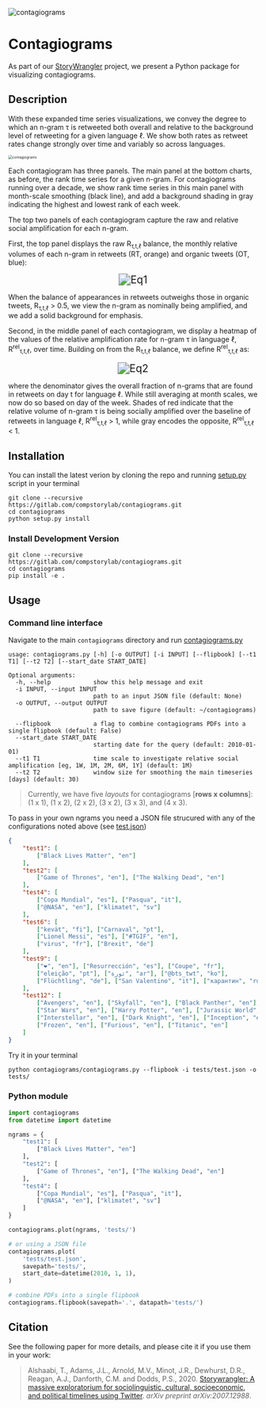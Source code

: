 ![contagiograms](resources/ex1.png)


# Contagiograms 

As part of our [StoryWrangler](https://gitlab.com/compstorylab/storywrangler) project, we present a Python package for visualizing contagiograms.

## Description 

With these expanded time series visualizations, we convey the degree to which an n-gram τ is retweeted both overall and relative to the background level of retweeting for a given language ℓ. We show both rates as retweet rates change strongly over time and variably so across languages.

<img src="resources/ex2.png" alt="contagiograms" style="zoom:50%;" />

Each contagiogram has three panels. The main panel at the bottom charts, as before, the rank time series for a given n-gram. For contagiograms running over a decade, we show rank time series in this main panel with month-scale smoothing (black line), and add a background shading in gray indicating the highest and lowest rank of each week.

The top two panels of each contagiogram capture the raw and relative social amplification for each n-gram.

First, the top panel displays the raw R<sub>τ,t,ℓ</sub> balance, the monthly relative volumes of each n-gram in retweets (RT, orange) and organic tweets (OT, blue):

<div align="center">
    <img src="resources/eq1.svg" alt="Eq1" style="zoom:150%;" />
</div>


When the balance of appearances in retweets outweighs those in organic tweets, R<sub>τ,t,ℓ</sub> > 0.5, we view the n-gram as nominally being amplified, and we add a solid background for emphasis.

Second, in the middle panel of each contagiogram, we display a heatmap of the values of the relative amplification rate for n-gram τ in language ℓ, R<sup>rel</sup><sub>τ,t,ℓ</sub>, over time. Building on from the R<sub>τ,t,ℓ</sub> balance, we define R<sup>rel</sup><sub>τ,t,ℓ</sub> as:

<div align="center">
        <img src="resources/eq2.svg" alt="Eq2" style="zoom:150%;" />
</div>


where the denominator gives the overall fraction of n-grams that are found in retweets on day t for language ℓ. While still averaging at month scales, we now do so based on day of the week. Shades of red indicate that the relative volume of n-gram τ is being socially amplified over the baseline of retweets in language ℓ, R<sup>rel</sup><sub>τ,t,ℓ</sub> > 1, while gray encodes the opposite, R<sup>rel</sup><sub>τ,t,ℓ</sub> < 1.


## Installation

You can install the latest verion by cloning the repo and running [setup.py](setup.py) script in your terminal

```shell 
git clone --recursive https://gitlab.com/compstorylab/contagiograms.git
cd contagiograms
python setup.py install 
```


### Install Development Version

```shell
git clone --recursive https://gitlab.com/compstorylab/contagiograms.git
cd contagiograms
pip install -e .
```

## Usage


### Command line interface 

Navigate to the main ``contagiograms`` directory  and run [contagiograms.py](contagiograms/contagiograms.py)
```
usage: contagiograms.py [-h] [-o OUTPUT] [-i INPUT] [--flipbook] [--t1 T1] [--t2 T2] [--start_date START_DATE]

Optional arguments:
  -h, --help            show this help message and exit
  -i INPUT, --input INPUT
                        path to an input JSON file (default: None)
  -o OUTPUT, --output OUTPUT
                        path to save figure (default: ~/contagiograms)

  --flipbook            a flag to combine contagiograms PDFs into a single flipbook (default: False)
  --start_date START_DATE
                        starting date for the query (default: 2010-01-01)
  --t1 T1               time scale to investigate relative social amplification [eg, 1W, 1M, 2M, 6M, 1Y] (default: 1M)
  --t2 T2               window size for smoothing the main timeseries [days] (default: 30)
```

>
> Currently, we have five *layouts* for contagiograms [**rows x columns**]: (1 x 1), (1 x 2), (2 x 2), (3 x 2), (3 x 3), and (4 x 3).
>


To pass in your own ngrams you need a JSON file strucured with any of the configurations noted above (see [test.json](tests/test.json))

```json
{
    "test1": [
        ["Black Lives Matter", "en"]
    ],
    "test2": [
        ["Game of Thrones", "en"], ["The Walking Dead", "en"]
    ],
    "test4": [
        ["Copa Mundial", "es"], ["Pasqua", "it"],
        ["@NASA", "en"], ["klimatet", "sv"]
    ],
    "test6": [
        ["kevät", "fi"], ["Carnaval", "pt"],
        ["Lionel Messi", "es"], ["#TGIF", "en"],
        ["virus", "fr"], ["Brexit", "de"]
    ],
    "test9": [
        ["❤", "en"], ["Resurrección", "es"], ["Coupe", "fr"],
        ["eleição", "pt"], ["ثورة", "ar"], ["@bts_twt", "ko"],
        ["Flüchtling", "de"], ["San Valentino", "it"], ["карантин", "ru"]
    ],
    "test12": [
        ["Avengers", "en"], ["Skyfall", "en"], ["Black Panther", "en"],
        ["Star Wars", "en"], ["Harry Potter", "en"], ["Jurassic World", "en"],
        ["Interstellar", "en"], ["Dark Knight", "en"], ["Inception", "en"],
        ["Frozen", "en"], ["Furious", "en"], ["Titanic", "en"]
    ]
}
```

Try it in your terminal 

```shell
python contagiograms/contagiograms.py --flipbook -i tests/test.json -o tests/
```

### Python module

```python
import contagiograms
from datetime import datetime

ngrams = {
    "test1": [
        ["Black Lives Matter", "en"]
    ],
    "test2": [
        ["Game of Thrones", "en"], ["The Walking Dead", "en"]
    ],
    "test4": [
        ["Copa Mundial", "es"], ["Pasqua", "it"],
        ["@NASA", "en"], ["klimatet", "sv"]
    ]
}

contagiograms.plot(ngrams, 'tests/')

# or using a JSON file 
contagiograms.plot(
    'tests/test.json', 
    savepath='tests/',
    start_date=datetime(2010, 1, 1),
)

# combine PDFs into a single flipbook
contagiograms.flipbook(savepath='.', datapath='tests/')
```

## Citation
See the following paper for more details, and please cite it if you use them in your work:

> Alshaabi, T., Adams, J.L., Arnold, M.V., Minot, J.R., Dewhurst, D.R., Reagan, A.J., Danforth, C.M. and Dodds, P.S., 2020. [Storywrangler: A massive exploratorium for sociolinguistic, cultural, socioeconomic, and political timelines using Twitter](https://arxiv.org/abs/2007.12988). *arXiv preprint arXiv:2007.12988*.

